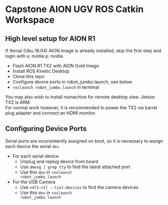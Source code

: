 # Capstone AION UGV ROS Catkin Workspace

## High level setup for AION R1
If Xenial (Ubu 16.04) AION image is already installed, skip the first step and login with u: nvidia p: nvidia
- Flash AION R1 TX2 with AION Gold Image
- Install ROS Kinetic Desktop
- Clone this repo
- Configure device ports in robot_jumbo.launch, see below
- <code>roslaunch robot_jumbo.launch</code> in terminal

You may also wish to install nomachine for remote desktop view. Jetson TX2 is ARM.  
For normal work however, it is recommended to power the TX2 via barrel plug adapter and connect an HDMI monitor.

## Configuring Device Ports
Serial ports are inconsistently assigned on boot, so it is necessary to assign each device the serial <code>dev</code>
- For each serial device
  - Unplug and replug device from board
  - Use <code>dmesg | grep tty</code> to find the latest attached port
  - Use this <code>dev</code> in <code>roslaunch robot_jumbo.launch</code>
- For the USB Camera
  - Use <code>v4l2-ctl --list-devices</code> to find the camera devices
  - Use this <code>dev</code> in <code>roslaunch robot_jumbo.launch</code>
